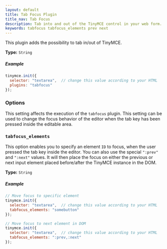 ```yaml
---
layout: default
title: Tab Focus Plugin
title_nav: Tab Focus
description: Tab into and out of the TinyMCE control in your web form.
keywords: tabfocus tabfocus_elements prev next
---
```


This plugin adds the possibility to tab in/out of TinyMCE.

**Type:** `String`

##### Example

```js
tinymce.init({
  selector: "textarea",  // change this value according to your HTML
  plugins: "tabfocus"
});
```

### Options

This setting affects the execution of the `tabfocus` plugin. This setting can be used to change the focus behavior of the editor when the tab key has been pressed inside the editable area.

### `tabfocus_elements`

This option enables you to specify an element `ID` to focus, when the user pressed the tab key inside the editor. You can also use the special `":prev"` and `":next"` values. It will then place the focus on either the previous or next input element placed before/after the TinyMCE instance in the DOM.

**Type:** `String`

##### Example

```js
// Move focus to specific element
tinymce.init({
  selector: "textarea",  // change this value according to your HTML
  tabfocus_elements: "somebutton"
});
```

```js
// Move focus to next element in DOM
tinymce.init({
  selector: "textarea",  // change this value according to your HTML
  tabfocus_elements: ":prev,:next"
});
```
